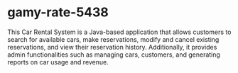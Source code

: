 # gamy-rate-5438
This Car Rental System is a Java-based application that allows customers to search for available cars, make reservations, modify and cancel existing reservations, and view their reservation history. Additionally, it provides admin functionalities such as managing cars, customers, and generating reports on car usage and revenue.


